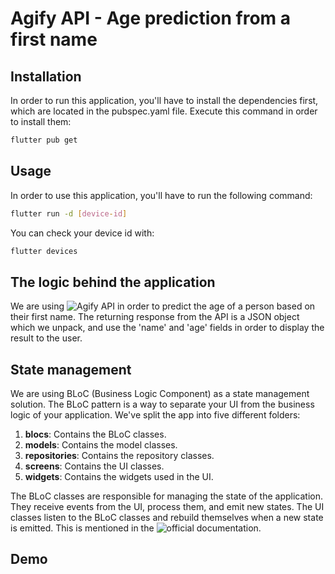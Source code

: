 # Agify API - Age prediction from a first name

## Installation 
    
In order to run this application, you'll have to install the dependencies first, which are located in the pubspec.yaml file.
Execute this command in order to install them:
```bash
flutter pub get
```

## Usage

In order to use this application, you'll have to run the following command:
```bash
flutter run -d [device-id]
```
You can check your device id with:
```bash
flutter devices
```

## The logic behind the application

We are using ![Agify API](https://agify.io/) in order to predict the age of a person based on their first name. The returning response from the API is a JSON object which we unpack, and use the 'name' and 'age' fields in order to display the result to the user.

## State management

We are using BLoC (Business Logic Component) as a state management solution. The BLoC pattern is a way to separate your UI from the business logic of your application. 
We've split the app into five different folders:

1. **blocs**: Contains the BLoC classes.
2. **models**: Contains the model classes.
3. **repositories**: Contains the repository classes.
4. **screens**: Contains the UI classes.
5. **widgets**: Contains the widgets used in the UI.

The BLoC classes are responsible for managing the state of the application. They receive events from the UI, process them, and emit new states. The UI classes listen to the BLoC classes and rebuild themselves when a new state is emitted. This is mentioned in the ![official documentation](https://bloclibrary.dev/architecture/).

## Demo

